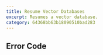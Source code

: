 ```yaml
---
title: Resume Vector Databases
excerpt: Resumes a vector database.
category: 64368bb63b18090510bad283
---
```


## Error Code
